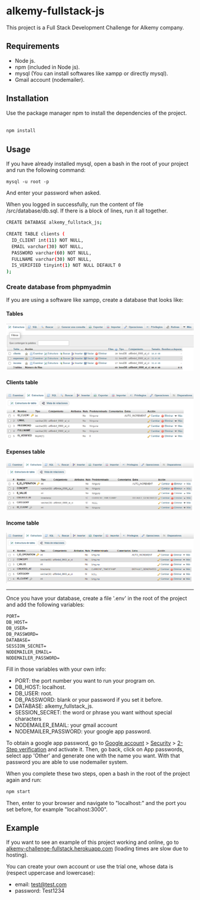 # alkemy-fullstack-js

This project is a Full Stack Development Challenge for Alkemy company.

## Requirements

- Node js.
- npm (included in Node js).
- mysql (You can install softwares like xampp or directly mysql).
- Gmail account (nodemailer).

## Installation

Use the package manager npm to install the dependencies of the project.

```bash

npm install

```

## Usage

If you have already installed mysql, open a bash in the root of your project and run the following command:

```
mysql -u root -p
```

And enter your password when asked.

When you logged in successfully, run the content of file /src/database/db.sql. If there is a block of lines, run it all together.

```bash
CREATE DATABASE alkemy_fullstack_js;
```

```bash
CREATE TABLE clients (
  ID_CLIENT int(11) NOT NULL,
  EMAIL varchar(30) NOT NULL,
  PASSWORD varchar(60) NOT NULL,
  FULLNAME varchar(30) NOT NULL,
  IS_VERIFIED tinyint(1) NOT NULL DEFAULT 0
);
```

### Create database from phpmyadmin

If you are using a software like xampp, create a database that looks like:

#### Tables

![Tables](/assets/tables.png)

#### Clients table

![Clients table](/assets/clients.png)

#### Expenses table

![Expenses table](/assets/expenses.png)

#### Income table

![Income table](/assets/income.png)

***

Once you have your database, create a file '.env' in the root of the project and add the following variables:

```
PORT=
DB_HOST=
DB_USER=
DB_PASSWORD=
DATABASE=
SESSION_SECRET=
NODEMAILER_EMAIL=
NODEMAILER_PASSWORD=
```

Fill in those variables with your own info:
- PORT: the port number you want to run your program on.
- DB_HOST: localhost.
- DB_USER: root.
- DB_PASSWORD: blank or your password if you set it before.
- DATABASE: alkemy_fullstack_js.
- SESSION_SECRET: the word or phrase you want without special characters
- NODEMAILER_EMAIL: your gmail account
- NODEMAILER_PASSWORD: your google app password.

To obtain a google app password, go to [Google account](https://myaccount.google.com/) > [Security](https://myaccount.google.com/security) > [2-Step verification](https://myaccount.google.com/signinoptions/two-step-verification/enroll-welcome) and activate it.
Then, go back, click on App passwords, select app 'Other' and generate one with the name you want. With that password you are able to use nodemailer system.

When you complete these two steps, open a bash in the root of the project again and run:

```bash
npm start
```

Then, enter to your browser and navigate to "localhost:" and the port you set before, for example "localhost:3000".

## Example

If you want to see an example of this project working and online, go to [alkemy-challenge-fullstack.herokuapp.com](https://alkemy-challenge-fullstack.herokuapp.com) (loading times are slow due to hosting).

You can create your own account or use the trial one, whose data is (respect uppercase and lowercase):
- email: test@test.com
- password: Test1234